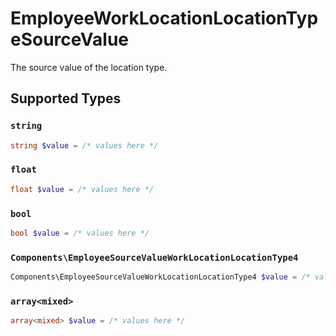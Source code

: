 # EmployeeWorkLocationLocationTypeSourceValue

The source value of the location type.


## Supported Types

### `string`

```php
string $value = /* values here */
```

### `float`

```php
float $value = /* values here */
```

### `bool`

```php
bool $value = /* values here */
```

### `Components\EmployeeSourceValueWorkLocationLocationType4`

```php
Components\EmployeeSourceValueWorkLocationLocationType4 $value = /* values here */
```

### `array<mixed>`

```php
array<mixed> $value = /* values here */
```

